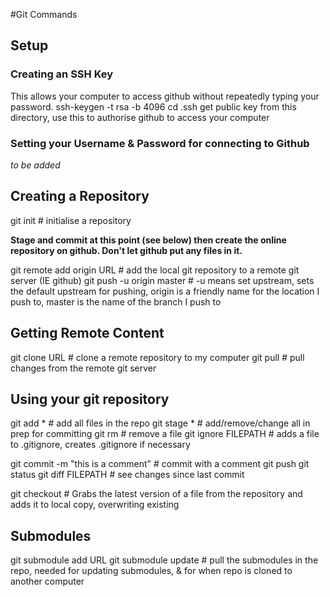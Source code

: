 #Git Commands

## Setup
### Creating an SSH Key
This allows your computer to access github without repeatedly typing your password.
ssh-keygen -t rsa -b 4096
cd .ssh
get public key from this directory, use this to authorise github to access your computer
### Setting your Username & Password for connecting to Github
_to be added_

## Creating a Repository
git init # initialise a repository

**Stage and commit at this point (see below) then create the online repository on github. Don't let github put any files in it.**

git remote add origin URL # add the local git repository to a remote git server (IE github)
git push -u origin master # -u means set upstream, sets the default upstream for pushing, origin is a friendly name for the location I push to, master is the name of the branch I push to

## Getting Remote Content
git clone URL # clone a remote repository to my computer
git pull # pull changes from the remote git server

## Using your git repository
git add * # add all files in the repo
git stage * # add/remove/change all in prep for committing
git rm # remove a file
git ignore FILEPATH # adds a file to .gitignore, creates .gitignore if necessary

git commit -m "this is a comment" # commit with a comment
git push
git status
git diff FILEPATH # see changes since last commit

git checkout # Grabs the latest version of a file from the repository and adds it to local copy, overwriting existing

## Submodules
git submodule add URL
git submodule update # pull the submodules in the repo, needed for updating submodules, & for when repo is cloned to another computer

